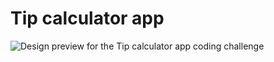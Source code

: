 # Tip calculator app

![Design preview for the Tip calculator app coding challenge](./images/desktop-preview.jpg)
